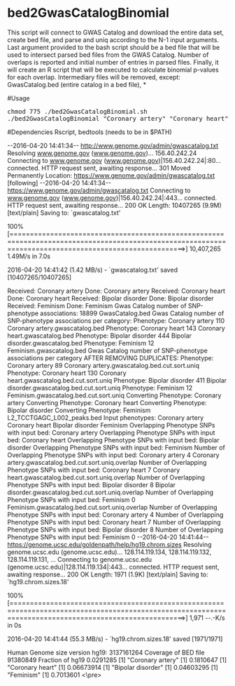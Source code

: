 # bed2GwasCatalogBinomial

This script will connect to GWAS Catalog and download the entire data set, create bed file, and parse and uniq according to the N-1 input arguments. Last argument provided to the bash script should be a bed file that will be used to intersect parsed bed files from the GWAS Catalog. Number of overlaps is reported and initial number of entries in parsed files.  Finally, it will create an R script that will be executed to calculate binomial p-values for each overlap. Intermediary files will be removed, except: GwasCatalog.bed (entire catalog in a bed file), *

#Usage
<pre>
chmod 775 ./bed2GwasCatalogBinomial.sh
./bed2GwasCatalogBinomial "Coronary artery" "Coronary heart" "Bipolar disorder" "Feminism" L2_TCCTGAGC_L002_peaks.bed 
</pre>

#Dependencies 
Rscript, bedtools (needs to be in $PATH)

--2016-04-20 14:41:34--  http://www.genome.gov/admin/gwascatalog.txt
Resolving www.genome.gov (www.genome.gov)... 156.40.242.24
Connecting to www.genome.gov (www.genome.gov)|156.40.242.24|:80... connected.
HTTP request sent, awaiting response... 301 Moved Permanently
Location: https://www.genome.gov/admin/gwascatalog.txt [following]
--2016-04-20 14:41:34--  https://www.genome.gov/admin/gwascatalog.txt
Connecting to www.genome.gov (www.genome.gov)|156.40.242.24|:443... connected.
HTTP request sent, awaiting response... 200 OK
Length: 10407265 (9.9M) [text/plain]
Saving to: `gwascatalog.txt'

100%[=======================================================================================================================================================>] 10,407,265  1.49M/s   in 7.0s    

2016-04-20 14:41:42 (1.42 MB/s) - `gwascatalog.txt' saved [10407265/10407265]

Received: Coronary artery
Done: Coronary artery
Received: Coronary heart
Done: Coronary heart
Received: Bipolar disorder
Done: Bipolar disorder
Received: Feminism
Done: Feminism
Gwas Catalog number of SNP-phenotype associations:
18899 GwasCatalog.bed
Gwas Catalog number of SNP-phenotype associations per category:
Phenotype: Coronary artery
110 Coronary artery.gwascatalog.bed
Phenotype: Coronary heart
143 Coronary heart.gwascatalog.bed
Phenotype: Bipolar disorder
444 Bipolar disorder.gwascatalog.bed
Phenotype: Feminism
12 Feminism.gwascatalog.bed
Gwas Catalog number of SNP-phenotype associations per category AFTER REMOVING DUPLICATES:
Phenotype: Coronary artery
89 Coronary artery.gwascatalog.bed.cut.sort.uniq
Phenotype: Coronary heart
130 Coronary heart.gwascatalog.bed.cut.sort.uniq
Phenotype: Bipolar disorder
411 Bipolar disorder.gwascatalog.bed.cut.sort.uniq
Phenotype: Feminism
12 Feminism.gwascatalog.bed.cut.sort.uniq
Converting Phenotype: Coronary artery
Converting Phenotype: Coronary heart
Converting Phenotype: Bipolar disorder
Converting Phenotype: Feminism
L2_TCCTGAGC_L002_peaks.bed
Input phenotypes:
Coronary artery Coronary heart Bipolar disorder Feminism
Overlapping Phenotype SNPs with input bed: Coronary artery
Overlapping Phenotype SNPs with input bed: Coronary heart
Overlapping Phenotype SNPs with input bed: Bipolar disorder
Overlapping Phenotype SNPs with input bed: Feminism
Number of Overlapping Phenotype SNPs with input bed: Coronary artery
4 Coronary artery.gwascatalog.bed.cut.sort.uniq.overlap
Number of Overlapping Phenotype SNPs with input bed: Coronary heart
7 Coronary heart.gwascatalog.bed.cut.sort.uniq.overlap
Number of Overlapping Phenotype SNPs with input bed: Bipolar disorder
8 Bipolar disorder.gwascatalog.bed.cut.sort.uniq.overlap
Number of Overlapping Phenotype SNPs with input bed: Feminism
0 Feminism.gwascatalog.bed.cut.sort.uniq.overlap
Number of Overlapping Phenotype SNPs with input bed: Coronary artery
4
Number of Overlapping Phenotype SNPs with input bed: Coronary heart
7
Number of Overlapping Phenotype SNPs with input bed: Bipolar disorder
8
Number of Overlapping Phenotype SNPs with input bed: Feminism
0
--2016-04-20 14:41:44--  https://genome.ucsc.edu/goldenpath/help/hg19.chrom.sizes
Resolving genome.ucsc.edu (genome.ucsc.edu)... 128.114.119.134, 128.114.119.132, 128.114.119.131, ...
Connecting to genome.ucsc.edu (genome.ucsc.edu)|128.114.119.134|:443... connected.
HTTP request sent, awaiting response... 200 OK
Length: 1971 (1.9K) [text/plain]
Saving to: `hg19.chrom.sizes.18'

100%[=======================================================================================================================================================>] 1,971       --.-K/s   in 0s      

2016-04-20 14:41:44 (55.3 MB/s) - `hg19.chrom.sizes.18' saved [1971/1971]

Human Genome size version hg19: 3137161264
Coverage of BED file 91380849
Fraction of hg19 0.0291285
[1] "Coronary artery"
[1] 0.1810647
[1] "Coronary heart"
[1] 0.06673914
[1] "Bipolar disorder"
[1] 0.04603295
[1] "Feminism"
[1] 0.7013601
<\pre>
